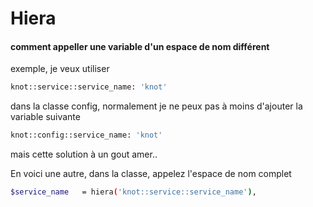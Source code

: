 # Hiera

#### comment appeller une variable d'un espace de nom différent

exemple, je veux utiliser 

```bash 
knot::service::service_name: 'knot'
```

dans la classe config, normalement je ne peux pas à moins d'ajouter la variable suivante

```bash 
knot::config::service_name: 'knot'
```

mais cette solution à un gout amer.. 

En voici une autre, dans la classe, appelez l'espace de nom complet

```bash 
$service_name   = hiera('knot::service::service_name'),
```


